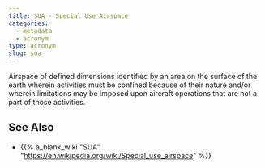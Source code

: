 ```yaml
---
title: SUA - Special Use Airspace
categories:
  - metadata
  - acronym
type: acronym
slug: sua
---
```


Airspace of defined dimensions identified by an area on the surface
of the earth wherein activities must be confined because of their
nature and/or wherein limitations may be imposed upon aircraft
operations that are not a part of those activities.

## See Also

* {{% a_blank_wiki "SUA" "https://en.wikipedia.org/wiki/Special_use_airspace" %}}
